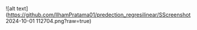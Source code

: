 
![alt text](https://github.com/IlhamPratama01/predection_regresilinear/SScreenshot 2024-10-01 112704.png?raw=true)
